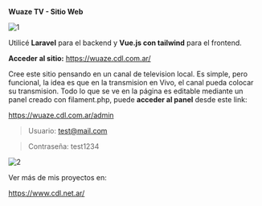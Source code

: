 **Wuaze TV - Sitio Web**

![1](https://github.com/user-attachments/assets/88dd9d55-b128-4fe5-86b3-74474f765429)


Utilicé **Laravel** para el backend y **Vue.js con tailwind** para el frontend. 

**Acceder al sitio:**
https://wuaze.cdl.com.ar/

Cree este sitio pensando en un canal de television local. Es simple, pero funcional, la idea es que en la transmision en Vivo, el canal pueda colocar su transmision. Todo lo que se ve en la página es editable mediante un panel creado con filament.php, puede **acceder al panel** desde este link: 

https://wuaze.cdl.com.ar/admin

> Usuario: test@mail.com

> Contraseña: test1234

![2](https://github.com/user-attachments/assets/4e4e3aa2-45b4-4dbf-bfa7-25ef015db49a)


Ver más de mis proyectos en: 

https://www.cdl.net.ar/
